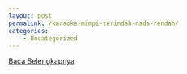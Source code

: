 ```yaml
---
layout: post
permalink: /karaoke-mimpi-terindah-nada-rendah/
categories:
    - Uncategorized
---
```


[Baca Selengkapnya](/09)
